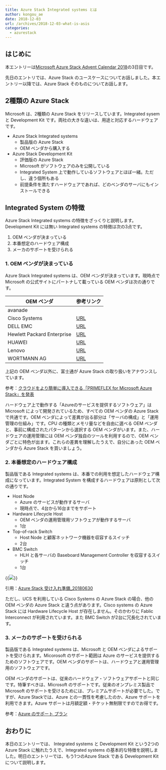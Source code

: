 ```yaml
---
title: Azure Stack Integrated systems とは
author: kongou_ae
date: 2018-12-03
url: /archives/2018-12-03-what-is-asis
categories:
  - azurestack
---
```


## はじめに

本エントリーは[Microsoft Azure Stack Advent Calendar 2018](https://qiita.com/advent-calendar/2018/azure-stack)の3日目です。

先日のエントリでは、Azure Stack のユースケースについてお話しました。本エントリー以降では、Azure Stack そのものについてお話します。

## 2種類の Azure Stack

Microsoft は、2種類の Azure Stack をリリースしています。Integrated sysem と Development Kit です。両社の大きな違いは、用途と対応するハードウェアです。

- Azure Stack Integrated systems
  - 製品版の Azure Stack 
  - OEM ベンダから購入する
- Azure Stack Development Kit
  - 評価版の Azure Stack
  - Microsoft がソフトウェアのみを公開している
  - Integrated System 上で動作しているソフトウェアとほぼ一緒。ただし、違う個所もある
  - 前提条件を満たすハードウェアであれば、どのベンダのサーバにもインストールできる

## Integrated System の特徴

Azure Stack Integrated systems の特徴をざっくりと説明します。Development Kit には無い Integrated systems の特徴は次の3点です。

1. OEM ベンダが決まっている
1. 本番想定のハードウェア構成
1. メーカのサポートを受けられる

### 1. OEM ベンダが決まっている

Azure Stack Integrated systems は、OEM ベンダが決まっています。現時点で Microsoft の公式サイトにパートナして載っている OEM ベンダは次の通りです。

| OEM ベンダ | 参考リンク |
|-----------------------|---------------------------|
| avanade               | |
| Cisco Systems | [URL](https://www.cisco.com/c/ja_jp/solutions/collateral/data-center/integrated-system-microsoft-azure-stack/datasheet-c78-739813.html) | 
| DELL EMC | [URL](https://japan.emc.com/collateral/solution-overview/h16047-dell-emc-cloud-for-microsoft-azure-stack-so.pdf) |
| Hewlett Packard Enterprise | [URL](https://psnow.ext.hpe.com/doc/PSN1009954522USEN.pdf)
| HUAWEI | [URL](https://e.huawei.com/en/material/onLineView?MaterialID=c99bc3101e5448339cca43690c5e3965)|
| Lenovo | [URL](https://lenovopress.com/datasheet/ja/ds0013-lenovo-thinkagile-sx-for-microsoft-azure-stack)|
| WORTMANN AG | [URL](https://azure.microsoft.com/mediahandler/files/resourcefiles/terra-for-microsoft-azure-factsheet/AzuerStack_06062018.pdf) |

上記の OEM ベンダ以外に、富士通が Azure Stack の取り扱いをアナウンスしています。

参考：[クラウドをより簡単に導入できる「PRIMEFLEX for Microsoft Azure Stack」を発表](http://pr.fujitsu.com/jp/news/2018/11/9.html)

ハードウェア上で動作する「Azureのサービスを提供するソフトウェア」は Microsoft によって開発されているため、すべての OEM ベンダの Azure Stack で共通です。OEM ベンダによって差異が出る部分は「サーバの構成」と「運用管理の仕組み」です。CPU の種類とメモリ量などを自由に選べる OEM ベンダと、事前に構成されたパターンから選択する OEM ベンダがいます。また、ハードウェアの運用管理には OEM ベンダ独自のツールを利用するので、OEM ベンダごとに特色が出ます。これらの差異を理解したうえで、自分にあった OEM ベンダから Azure Stack を買いましょう。

### 2. 本番想定のハードウェア構成

製品版である Integrated systems は、本番での利用を想定したハードウェア構成になっています。Integrated System を構成するハードウェアは原則として次の通りです。

- Host Node
  - Azure のサービスが動作するサーバ
  - 現時点で、4台から16台までをサポート
- Hardware Lifecycle Host
  - OEM ベンダの運用管理用ソフトウェアが動作するサーバ
  - 1台
- Top-of-rack Switch
  - Host Node と顧客ネットワーク機器を収容するスイッチ
  - 2台
- BMC Switch
  - HLH と各サーバの Baseboard Management Controller を収容するスイッチ
  - 1台

{{<img src="./../../images/2018-12-03-001.png">}}

引用：[Azure Stack 受け入れ準備_20180630](https://www.slideshare.net/HiroshiMatsumoto1/azure-stack-20180630)

ただし、UCS を利用している Cisco Systems の Azure Stack の場合、他の OEM ベンダの Azure Stack と違う点があります。Cisco systems の Azure Stack には Hardware Lifecycle Host が存在しません。そのかわりに Fablic Interconnect が利用されています。また BMC Switch が2台に冗長化されています。

### 3. メーカのサポートを受けられる

製品版である Integrated systems は、Microsoft と OEM ベンダによるサポートを受けられます。Micorosoft のサポート範囲は Azure のサービスを提供するためのソフトウェアです。OEM ベンダのサポートは、ハードウェアと運用管理用のソフトウェアです。

OEM ベンダのサポートは、従来のハードウェア・ソフトウェアサポートと同じです。特筆すべきは、Microsoft のサポートです。従来のオンプレミス製品で Microsoft のサポートを受けるためには、プレミアムサポートが必要でした。ですが、Azure Stackでは、Azure との一貫性を考慮したのか、Azure サポートを利用できます。Azure サポートは月額定額・チケット無制限ですのでお得です。

参考：[Azure のサポート プラン](https://azure.microsoft.com/ja-jp/support/plans/)

## おわりに

本日のエントリーでは、 Integrated systems と Development Kit という2つの Azure Stack に触れたうえで、Integrated systems の基本的な特徴を説明しました。明日のエントリーでは、もう1つのAzure Stack である Development Kit について説明します。
